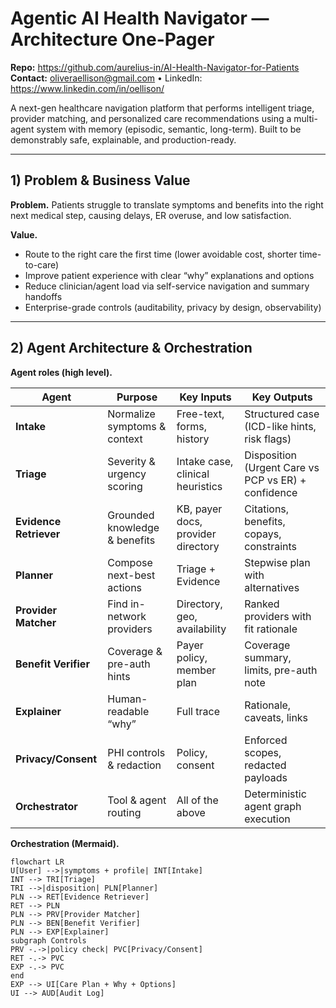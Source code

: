 # Agentic AI Health Navigator — Architecture One-Pager

**Repo:** https://github.com/aurelius-in/AI-Health-Navigator-for-Patients  
**Contact:** oliveraellison@gmail.com • LinkedIn: https://www.linkedin.com/in/oellison/

A next-gen healthcare navigation platform that performs intelligent triage, provider matching, and personalized care recommendations using a multi-agent system with memory (episodic, semantic, long-term). Built to be demonstrably safe, explainable, and production-ready.

---

## 1) Problem & Business Value

**Problem.** Patients struggle to translate symptoms and benefits into the right next medical step, causing delays, ER overuse, and low satisfaction.

**Value.**
- Route to the right care the first time (lower avoidable cost, shorter time-to-care)
- Improve patient experience with clear “why” explanations and options
- Reduce clinician/agent load via self-service navigation and summary handoffs
- Enterprise-grade controls (auditability, privacy by design, observability)

---

## 2) Agent Architecture & Orchestration

**Agent roles (high level).**

| Agent | Purpose | Key Inputs | Key Outputs |
|---|---|---|---|
| **Intake** | Normalize symptoms & context | Free-text, forms, history | Structured case (ICD-like hints, risk flags) |
| **Triage** | Severity & urgency scoring | Intake case, clinical heuristics | Disposition (Urgent Care vs PCP vs ER) + confidence |
| **Evidence Retriever** | Grounded knowledge & benefits | KB, payer docs, provider directory | Citations, benefits, copays, constraints |
| **Planner** | Compose next-best actions | Triage + Evidence | Stepwise plan with alternatives |
| **Provider Matcher** | Find in-network providers | Directory, geo, availability | Ranked providers with fit rationale |
| **Benefit Verifier** | Coverage & pre-auth hints | Payer policy, member plan | Coverage summary, limits, pre-auth note |
| **Explainer** | Human-readable “why” | Full trace | Rationale, caveats, links |
| **Privacy/Consent** | PHI controls & redaction | Policy, consent | Enforced scopes, redacted payloads |
| **Orchestrator** | Tool & agent routing | All of the above | Deterministic agent graph execution |

**Orchestration (Mermaid).**
```mermaid
flowchart LR
U[User] -->|symptoms + profile| INT[Intake]
INT --> TRI[Triage]
TRI -->|disposition| PLN[Planner]
PLN --> RET[Evidence Retriever]
RET --> PLN
PLN --> PRV[Provider Matcher]
PLN --> BEN[Benefit Verifier]
PLN --> EXP[Explainer]
subgraph Controls
PRV -.->|policy check| PVC[Privacy/Consent]
RET -.-> PVC
EXP -.-> PVC
end
EXP --> UI[Care Plan + Why + Options]
UI --> AUD[Audit Log]
